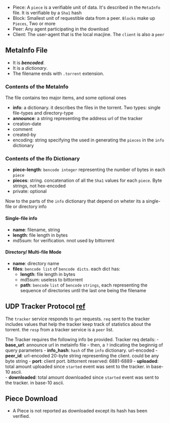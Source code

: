 - Piece: A `piece` is a verifiable unit of data. It's described in the `MetaInfo` file. It is verifiable by a `Sha1` hash
- Block: Smallest unit of requestible data from a peer. `Blocks` make up `Pieces`, Two or more
- Peer: Any agent participating in the download
- Client: The user-agent that is the local macjine. The `client` is also a `peer`

## MetaInfo File
- It is _**bencoded**_.
- It is a _dictionary_.
- The filename ends with `.torrent` extension.

### Contents of the MetaInfo
The file contains teo major items, and some optional ones
- **info**: a dictionary. it describes the files in the torrent. Two types: single file-types and directory-type
- **announce**: a string representing the address url of the tracker
- creation-date
- comment
- created-by
- encoding: string specifying the used in generating the `pieces` in the `info` dictionary

### Contents of the Ifo Dictionary

- **piece-length**: `bencode integer` representing the number of bytes in each `piece`
- **pieces**: string. concatenation of all the `Sha1` values for each `piece`. Byte strings, not hex-encoded
- private: optional

Now to the parts of the `info` dictionary that depend on wheter its a single-file or directory info

#### Single-file info
- **name**: filename, string
- **length**: file length in bytes
- md5sum: 	for verification. nnot used by bittorrent

#### Directory/ Multi-file Mode
- **name**: directory name
- **files**: `bencode list` of `bencode dicts`. each dict has: 
	- **length**: file length in bytes
	- md5sum: useless to bittorrent
	- **path**: `bencode` `list` of `bencode` `strings`, each representing the sequence of directories until the last one being the filename



## UDP Tracker Protocol [ref](https://github.com/naim94a/udpt/wiki/The-BitTorrent-UDP-tracker-protocol)

The `tracker` service responds to `get` requests. `req` sent to the tracker includes values that help the tracker keep track of statistics about the torrent. the `resp` from a tracker service is a `peer` list. 

The Tracker requires the following info be provided. 
Tracker req details: 
	- **base_url**: announce url in metainfo file
	- then, a `?` indicating the beginnig of query parameters
	- **info_hash**: `hash` of the `info` dictionary. url-encoded
	- **peer_id**: url-encoded 20-byte string representing the client. could be any byte string
	- **port**: client port. bittorrent reserved: 6881-6889
	- **uploaded**: total amount uploaded since `started` event was sent to the tracker. in base-10 ascii.   
	- **downloaded**: total amount downloaded since `started` event was sent to the tracker. in base-10 ascii.  



## Piece Download

- A Piece is not reported as downloaded except its hash has been verified.
